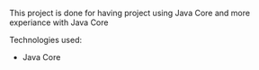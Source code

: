 This project is done for having project using Java Core and more experiance with Java Core

Technologies used:
* Java Core
